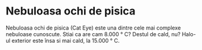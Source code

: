 # Nebuloasa ochi de pisica

Nebuloasa ochi de pisica (Cat Eye) este una dintre cele mai complexe nebuloase
cunoscute. Stiai ca are cam 8.000 ° C? Destul de cald, nu? Halo-ul exterior este
însa si mai cald, la 15.000 ° C.
